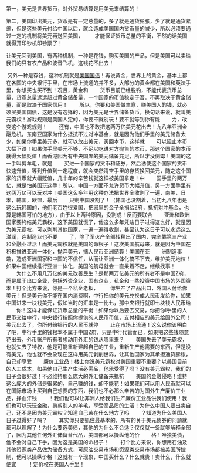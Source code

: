 第一，美元是世界货币，对外贸易结算是用美元来结算的！  　　

第二，美国印出美元，货币是有一定总量的，多了就是通货膨胀，少了就是通货紧缩，但是这些美元付给中国以后，就会造成美国国内货币量的减少，所以必须要通过一定的机制将美元再送回美国，  　　才能保证货币总量的平衡，不然的话美国就得开印钞机印钞票了！  　　

​	让美元回到美国，有两种机制，一种是花钱，购买美国的产品，但是美国可以卖给我们的只有农产品和波音飞机，这钱花不出去！  　　

​	另外一种是存钱，这种机制就是[美国国债](https://www.baidu.com/s?wd=%E7%BE%8E%E5%9B%BD%E5%9B%BD%E5%80%BA&tn=SE_PcZhidaonwhc_ngpagmjz&rsv_dl=gh_pc_zhidao)！再说黄金，世界上的黄金，基本上都在各国的中央银行手里，在市场上流通的并不多，大部分的黄金都在美国和英法手里，你想买也买不到！况且，黄金和  　　货币目前已经脱钓，不能代表货币总量，货币总量远远超过黄金储备量，一个国家的币值稳定于否，不再取决于黄金储量，而是取决于国家信用！  　　所以，你要和美国做生意，赚美国人的钱，就必须买美国国债，这是没有选择的，因为美元是世界储备货币，换句话来说，就叫美元霸权！游戏规则是美国人定的，你要不就别玩！要不就等到你有能  　　力，改变这个游戏规则！ 　　还有，中国也不敢把这两万亿美元花出去！九八年亚洲金融危机，东南亚国家为什么抵抗不过对冲基金，就是因为他们手里的美元储备太少，如果你手里美元多，就可以放出美元，买回本币，这样就  　　可以阻止本币大幅下跌！如果你手里美元不够，不足以吃进对方抛售的本币，那这个国家的本币就得大幅贬值！而香港因为有中央国库的美元储备充足，所以才没倒霉！美国的这一手叫剪羊毛，就是  　　买进一个国家的货币和证券，然后诱使这个国家的货币快速升值，等到升值到一定程度，就会突然清空手里的存货换回美元，随之这个国家的货币就大幅贬值，几十年的辛苦钱就这样被美国拿走！中  　　国手里的两万亿，就是怕美国玩这手！所以，中国一方面不允许货币大幅升值，另一方面手里有这两万亿可以玩对冲！美国这么多年用这种办法把世界全收割了一遍，南美，日本，韩国，欧盟，最后  　　只剩中国没割了！（韩国也没割着，当初九八年也是这么玩韩国的，他们老百姓很爱国，把家里的金子全捐给Z府，抵抗对冲基金，也算是韩国可怕的地方），由于以上两种原因，没割成！反而要联合  　　亚洲和欧洲国家要终结美元霸权，这下美国就慌了，他这么多年凭啥日子过得这么好，就是因为美元霸权，可以剥削其他国家，一遍一遍得收割，甚至认为这日子可以永远这么滋润，连制造业也不要  　　了，除了军火产全部转移出了国内，完全靠第三产业和金融业过活！而美元霸权就是美国的命根子！这次美国航母来，就是因为中国在积极推进亚洲一体化，抛弃美元，搞人民币亚洲结算！美国在亚  　　洲制造事端，造成亚洲国家和中国的不信任，从而让亚洲一体化搞不下去，维护美元地位！如果中国继续推行亚洲一体化，美国的航母就会一直呆着不走，继续找事！  　　为什么不用几万亿的美元改善民生？是那两万亿美元的所有者不是中国Z府，而是属于出口企业，包括外资企业，国有企业，私企和一些投资中国市场的外国资本！打个比方来说，你是一个私企老板，  　　你生产了产品出口，外国人付给你美元！但是美元你不能在国内消费啊，中行把你的美元兑换成人民币发给你，如果中国进来一块钱美元，假如当时的汇率是一比七，那中央银行就印七块钱人民币给  　　你！这样才能保证货币总量的平衡！如果你以后要去交易，你把你l手里的人民币交给中行，中央银行按照你提供的人民币币值，支付相应的美元给国外公司！美元出去了，你所付给银行的人民币就停  　　止在市场上流通！这么说你该明白了吧，中行手里的钱根本不属于中国Z府，只是中行代管而已，如果把这些钱随意花出去，外币账户所有者想动用外汇的钱从哪里来？  　　美国失去了美元霸权，也就失去了特权，他是可能重新建起自己的工业，重新生产他需要的东西，但是没有美元，他也就不会象现在这样用美元剥削世界，让其他国家为其承担通货膨胀，自己却享受  　　廉价工业品！楼上你说美元霸权对美国重要不重要？以美国目前的人工成本，如果他自己生产生活必需品，他承受得了吗？没有美元霸权，我们的日子会很好过！不必维持那么庞大的外汇储备来抵抗  　　美国的金融侵略！维持这么庞大的外储是很累的，自己赚的钱，却不能花！如果我们可以用人民币就可以在国际市场上买到自己想要的东西，我们也不必那么辛苦的为国外生产廉价工业品，挣血汗钱  　　！我们也可以让非洲人给我们生产廉价工业品供我们使用！我们也可以玩玩金融，剪剪别人的羊毛，享受高品质的生活！为什么中国人要出卖自己，还不是因为美元霸权？知道自己苦在什么地方了吗  　　？知道为什么美国人日子过得好了吗？ 　　其实你只要抓住最基本的，所有的关于美元债券的问题就都可以理解了！为什么要选美债，其他的为什么不合适？仅仅就一条就够解释全部了，因为其他任何外汇储备替代品，美国都可以操纵他的价  　　格！唯独美债，他不会对自己下手，因为这是美国的命根子！ 　　打个比方来说，你想用石油及其他资源类产品做为储备方式，可原油交易市场和资源类交易市场都被美国所控制，他可以操纵价格！这就有一个现象，中国买什么？什么就贵！卖什么，什么就便宜  　　！定价权在美国人手里！ 